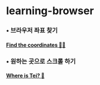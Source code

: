 # learning-browser
### • 브라우저 좌표 찾기
#### [Find the coordinates 🥷🏼](https://find-the-coordinates.netlify.app)

### • 원하는 곳으로 스크롤 하기
#### [Where is Tei? 🐶](https://where-is-tei.netlify.app)

